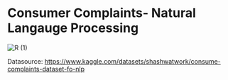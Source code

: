 # Consumer Complaints- Natural Langauge Processing
![R (1)](https://github.com/Tshifhumulo10/Consumer_Complaints_NLP/assets/115041717/0b44480f-ee3e-4844-a4fe-34cfa4891423)

Datasource: https://www.kaggle.com/datasets/shashwatwork/consume-complaints-dataset-fo-nlp
